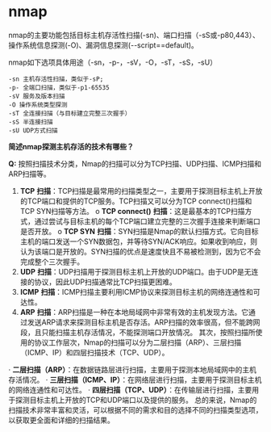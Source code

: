# nmap

nmap的主要功能包括目标主机存活性扫描(-sn)、端口扫描（-sS或-p80,443）、操作系统信息探测(-O)、漏洞信息探测(--script==default)。

nmap如下选项具体用途（-sn，-p-，-sV，-O，-sT，-sS，-sU）

```
-sn 主机存活性扫描，类似于-sP;
-p- 全端口扫描，类似于-p1-65535
-sV 服务及版本扫描
-O 操作系统类型探测
-sT 全连接扫描（与目标建立完整三次握手）
-sS 半连接扫描
-sU UDP方式扫描
```

**简述nmap探测主机存活的技术有哪些？**

**Q:** 按照扫描技术分类，Nmap的扫描可以分为TCP扫描、UDP扫描、ICMP扫描和ARP扫描等。

1. **TCP** **扫描**：TCP扫描是最常用的扫描类型之一，主要用于探测目标主机上开放的TCP端口和提供的TCP服务。TCP扫描又可以分为TCP connect()扫描和TCP SYN扫描等方法。 o **TCP connect()** **扫描**：这是最基本的TCP扫描方式，通过尝试与目标主机的每个TCP端口建立完整的三次握手连接来判断端口是否开放。 o **TCP SYN** **扫描**：SYN扫描是Nmap的默认扫描方式。它向目标主机的端口发送一个SYN数据包，并等待SYN/ACK响应。如果收到响应，则认为该端口是开放的。SYN扫描的优点是速度快且不易被检测到，因为它不会完成整个三次握手。
2. **UDP** **扫描**：UDP扫描用于探测目标主机上开放的UDP端口。由于UDP是无连接的协议，因此UDP扫描通常比TCP扫描更困难。
3. **ICMP** **扫描**：ICMP扫描主要利用ICMP协议来探测目标主机的网络连通性和可达性。
4. **ARP** **扫描**：ARP扫描是一种在本地局域网中非常有效的主机发现方法。它通过发送ARP请求来探测目标主机是否存活。ARP扫描的效率很高，但不能跨网段，且只能扫描主机存活情况，不能探测端口开放情况。 其次，按照扫描所使用的协议工作层次，Nmap的扫描可以分为二层扫描（ARP）、三层扫描（ICMP、IP）和四层扫描技术（TCP、UDP）。

· **二层扫描（ARP）**：在数据链路层进行扫描，主要用于探测本地局域网中的主机存活情况。 · **三层扫描（ICMP、IP）**：在网络层进行扫描，主要用于探测目标主机的网络连通性和可达性。 · **四层扫描（TCP、UDP）**：在传输层进行扫描，主要用于探测目标主机上开放的TCP和UDP端口以及提供的服务。 总的来说，Nmap的扫描技术非常丰富和灵活，可以根据不同的需求和目的选择不同的扫描类型选项，以获取更全面和详细的扫描结果。
